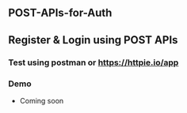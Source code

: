 

## POST-APIs-for-Auth
## Register & Login using POST APIs


### Test using postman or https://httpie.io/app

### Demo
- Coming soon

